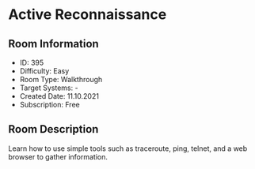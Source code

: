 ﻿# Active Reconnaissance

## Room Information
- ID: 395
- Difficulty: Easy
- Room Type: Walkthrough
- Target Systems: -
- Created Date: 11.10.2021
- Subscription: Free

## Room Description
Learn how to use simple tools such as traceroute, ping, telnet, and a web browser to gather information.
